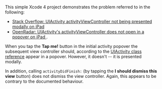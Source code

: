 This simple Xcode 4 project demonstrates the problem referred to in the following:

* [Stack Overflow: UIActivity activityViewController not being presented modally on iPad](http://stackoverflow.com/questions/13433718/uiactivity-activityviewcontroller-not-being-presented-modally-on-ipad)
* [OpenRadar: UIActivity's activityViewController does not open in a popover on iPad
](http://openradar.appspot.com/12729401).

When you tap the **Tap me!** button in the initial activity popover the subsequent view controller should, according to the [UIActivity class reference](http://developer.apple.com/library/ios/#documentation/UIKit/Reference/UIActivity_Class/Reference/Reference.html) appear in a popover. However, it doesn't -- it is presented modally. 

In addition, calling `activityDidFinish:` (by tapping the **I should dismiss this view** button) does not dismiss the view controller. Again, this appears to be contrary to the documented behaviour.
